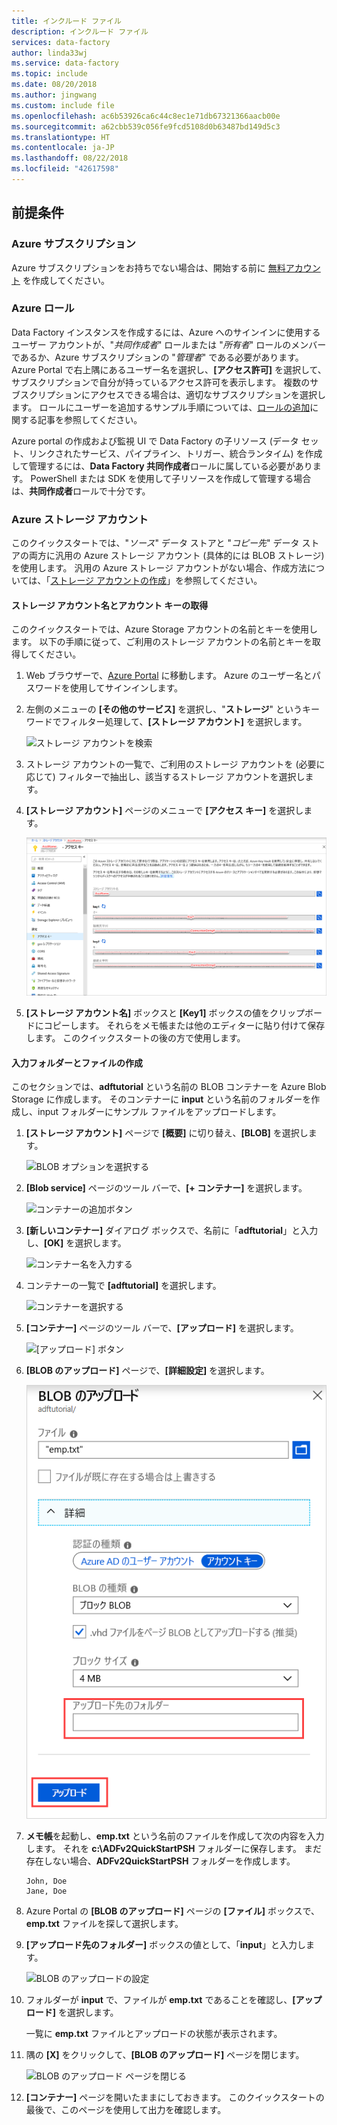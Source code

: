 ```yaml
---
title: インクルード ファイル
description: インクルード ファイル
services: data-factory
author: linda33wj
ms.service: data-factory
ms.topic: include
ms.date: 08/20/2018
ms.author: jingwang
ms.custom: include file
ms.openlocfilehash: ac6b53926ca6c44c8ec1e71db67321366aacb00e
ms.sourcegitcommit: a62cbb539c056fe9fcd5108d0b63487bd149d5c3
ms.translationtype: HT
ms.contentlocale: ja-JP
ms.lasthandoff: 08/22/2018
ms.locfileid: "42617598"
---
```

## <a name="prerequisites"></a>前提条件

### <a name="azure-subscription"></a>Azure サブスクリプション
Azure サブスクリプションをお持ちでない場合は、開始する前に [無料アカウント](https://azure.microsoft.com/free/) を作成してください。

### <a name="azure-roles"></a>Azure ロール
Data Factory インスタンスを作成するには、Azure へのサインインに使用するユーザー アカウントが、"*共同作成者*" ロールまたは "*所有者*" ロールのメンバーであるか、Azure サブスクリプションの "*管理者*" である必要があります。 Azure Portal で右上隅にあるユーザー名を選択し、**[アクセス許可]** を選択して、サブスクリプションで自分が持っているアクセス許可を表示します。 複数のサブスクリプションにアクセスできる場合は、適切なサブスクリプションを選択します。 ロールにユーザーを追加するサンプル手順については、[ロールの追加](../articles/billing/billing-add-change-azure-subscription-administrator.md)に関する記事を参照してください。

Azure portal の作成および監視 UI で Data Factory の子リソース (データ セット、リンクされたサービス、パイプライン、トリガー、統合ランタイム) を作成して管理するには、**Data Factory 共同作成者**ロールに属している必要があります。 PowerShell または SDK を使用して子リソースを作成して管理する場合は、**共同作成者**ロールで十分です。

### <a name="azure-storage-account"></a>Azure ストレージ アカウント
このクイックスタートでは、"*ソース*" データ ストアと "*コピー先*" データ ストアの両方に汎用の Azure ストレージ アカウント (具体的には BLOB ストレージ) を使用します。 汎用の Azure ストレージ アカウントがない場合、作成方法については、「[ストレージ アカウントの作成](../articles/storage/common/storage-quickstart-create-account.md)」を参照してください。 

#### <a name="get-the-storage-account-name-and-account-key"></a>ストレージ アカウント名とアカウント キーの取得
このクイックスタートでは、Azure Storage アカウントの名前とキーを使用します。 以下の手順に従って、ご利用のストレージ アカウントの名前とキーを取得してください。 

1. Web ブラウザーで、[Azure Portal](https://portal.azure.com) に移動します。 Azure のユーザー名とパスワードを使用してサインインします。 
2. 左側のメニューの **[その他のサービス]** を選択し、"**ストレージ**" というキーワードでフィルター処理して、**[ストレージ アカウント]** を選択します。

   ![ストレージ アカウントを検索](media/data-factory-quickstart-prerequisites/search-storage-account.png)
3. ストレージ アカウントの一覧で、ご利用のストレージ アカウントを (必要に応じて) フィルターで抽出し、該当するストレージ アカウントを選択します。 
4. **[ストレージ アカウント]** ページのメニューで **[アクセス キー]** を選択します。

   ![ストレージ アカウントの名前とキーを取得](media/data-factory-quickstart-prerequisites/storage-account-name-key.png)
5. **[ストレージ アカウント名]** ボックスと **[Key1]** ボックスの値をクリップボードにコピーします。 それらをメモ帳または他のエディターに貼り付けて保存します。 このクイックスタートの後の方で使用します。   

#### <a name="create-the-input-folder-and-files"></a>入力フォルダーとファイルの作成
このセクションでは、**adftutorial** という名前の BLOB コンテナーを Azure Blob Storage に作成します。 そのコンテナーに **input** という名前のフォルダーを作成し、input フォルダーにサンプル ファイルをアップロードします。 

1. **[ストレージ アカウント]** ページで **[概要]** に切り替え、**[BLOB]** を選択します。 

   ![BLOB オプションを選択する](media/data-factory-quickstart-prerequisites/select-blobs.png)
2. **[Blob service]** ページのツール バーで、**[+ コンテナー]** を選択します。 

   ![コンテナーの追加ボタン](media/data-factory-quickstart-prerequisites/add-container-button.png)    
3. **[新しいコンテナー]** ダイアログ ボックスで、名前に「**adftutorial**」と入力し、**[OK]** を選択します。 

   ![コンテナー名を入力する](media/data-factory-quickstart-prerequisites/new-container-dialog.png)
4. コンテナーの一覧で **[adftutorial]** を選択します。 

   ![コンテナーを選択する](media/data-factory-quickstart-prerequisites/seelct-adftutorial-container.png)
1. **[コンテナー]** ページのツール バーで、**[アップロード]** を選択します。  

   ![[アップロード] ボタン](media/data-factory-quickstart-prerequisites/upload-toolbar-button.png)
6. **[BLOB のアップロード]** ページで、**[詳細設定]** を選択します。

   ![[詳細設定] リンクの選択](media/data-factory-quickstart-prerequisites/upload-blob-advanced.png)
7. **メモ帳**を起動し、**emp.txt** という名前のファイルを作成して次の内容を入力します。 それを **c:\ADFv2QuickStartPSH** フォルダーに保存します。 まだ存在しない場合、**ADFv2QuickStartPSH** フォルダーを作成します。
    
   ```
   John, Doe
   Jane, Doe
   ```    
8. Azure Portal の **[BLOB のアップロード]** ページの **[ファイル]** ボックスで、**emp.txt** ファイルを探して選択します。 
9. **[アップロード先のフォルダー]** ボックスの値として、「**input**」と入力します。 

    ![BLOB のアップロードの設定](media/data-factory-quickstart-prerequisites/upload-blob-settings.png)    
10. フォルダーが **input** で、ファイルが **emp.txt** であることを確認し、**[アップロード]** を選択します。
    
    一覧に **emp.txt** ファイルとアップロードの状態が表示されます。 
12. 隅の **[X]** をクリックして、**[BLOB のアップロード]** ページを閉じます。 

    ![BLOB のアップロード ページを閉じる](media/data-factory-quickstart-prerequisites/close-upload-blob.png)
1. **[コンテナー]** ページを開いたままにしておきます。 このクイックスタートの最後で、このページを使用して出力を確認します。